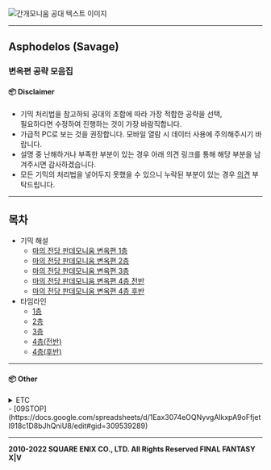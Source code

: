 ![간개모니움 공대 텍스트 이미지](https://user-images.githubusercontent.com/105226963/167441180-5abe4c2b-96d5-45e1-8e78-c1723a4976bd.png)

--------

## Asphodelos (Savage)

### 변옥편 공략 모음집

#### 📦 Disclaimer
- 기믹 처리법을 참고하되 공대의 조합에 따라 가장 적합한 공략을 선택,<br>필요하다면 수정하여 진행하는 것이 가장 바람직합니다.
- 가급적 PC로 보는 것을 권장합니다. 모바일 열람 시 데이터 사용에 주의해주시기 바랍니다.
- 설명 중 난해하거나 부족한 부분이 있는 경우 아래 의견 링크를 통해 해당 부분을 남겨주시면 감사하겠습니다.
- 모든 기믹의 처리법을 넣어두지 못했을 수 있으니 누락된 부분이 있는 경우 [의견](https://github.com/Gangaemonium/Asphodelos/discussions) 부탁드립니다.

--------

## 목차
- 기믹 해설
    - [마의 전당 판데모니움 변옥편 1층](https://github.com/Gangaemonium/Asphodelos/tree/main/p1s/README.md)
    - [마의 전당 판데모니움 변옥편 2층](https://github.com/Gangaemonium/Asphodelos/tree/main/p2s/README.md)
    - [마의 전당 판데모니움 변옥편 3층](https://github.com/Gangaemonium/Asphodelos/tree/main/p3s/README.md)
    - [마의 전당 판데모니움 변옥편 4층 전반](https://github.com/Gangaemonium/Asphodelos/tree/main/p4s_I/README.md) 
    - [마의 전당 판데모니움 변옥편 4층 후반](https://github.com/Gangaemonium/Asphodelos/tree/main/p4s_II/README.md) 
- 타임라인
    - [1층](https://github.com/Gangaemonium/Asphodelos/tree/main/timeline/p1s.md)
    - [2층](https://github.com/Gangaemonium/Asphodelos/tree/main/timeline/p2s.md)
    - [3층](https://github.com/Gangaemonium/Asphodelos/tree/main/timeline/p3s.md)
    - [4층(전반)](https://github.com/Gangaemonium/Asphodelos/tree/main/timeline/p4s1.md)
    - [4층(후반)](https://github.com/Gangaemonium/Asphodelos/tree/main/timeline/p4s2.md)

--------

#### 📦 Other

<details>
    <summary>ETC</summary>
    자료 갱신 시의 알림 불가능 및 오류정정이 적용되지 않기 때문에<br>
    다운로드보다 북마크 해주시면 감사하겠습니다.
</details>
- [09STOP](https://docs.google.com/spreadsheets/d/1Eax3074eOQNyvgAlkxpA9oFfjetI918c1D8bJhQniU8/edit#gid=309539289)

--------

__2010-2022 SQUARE ENIX CO., LTD. All Rights Reserved FINAL FANTASY X|V__
